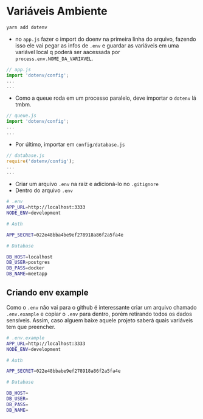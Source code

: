 # Variáveis Ambiente

```bash
yarn add dotenv
```
- no `app.js` fazer o import do doenv na primeira linha do arquivo, fazendo isso ele vai pegar as infos de `.env` e guardar as variáveis em uma variável local q poderá ser aacessada por `process.env.NOME_DA_VARIAVEL`.

```js
// app.js
import 'dotenv/config';
...
...
```
- Como a queue roda em um processo paralelo, deve importar o `dotenv` lá tmbm.

```js
// queue.js
import 'dotenv/config';
...
...
```
- Por último, importar em `config/database.js`

```js
// database.js
require('dotenv/config');
...
...
```

- Criar um arquivo `.env` na raiz e adicioná-lo no `.gitignore`
- Dentro do arquivo `.env`

```bash
# .env
APP_URL=http://localhost:3333
NODE_ENV=development

# Auth

APP_SECRET=022e48bba4be9ef278918a86f2a5fa4e

# Database

DB_HOST=localhost
DB_USER=postgres
DB_PASS=docker
DB_NAME=meetapp
```
## Criando env example

Como o `.env` não vai para o github é interessante criar um arquivo chamado `.env.example` e copiar o `.env` para dentro, porém retirando todos os dados sensíveis. Assim, caso alguem baixe aquele projeto saberá quais variáveis tem que preencher.

```bash
# .env.example
APP_URL=http://localhost:3333
NODE_ENV=development

# Auth

APP_SECRET=022e48bbabe9ef278918a86f2a5fa4e

# Database

DB_HOST=
DB_USER=
DB_PASS=
DB_NAME=
```